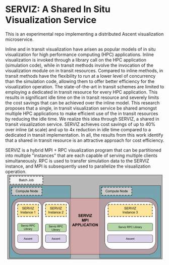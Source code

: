 SERVIZ: A Shared In Situ Visualization Service
==============================
This is an experimental repo implementing a distributed Ascent visualization microservice.

Inline and in transit visualization have arisen as popular models of in situ visualization for high performance computing (HPC) applications. Inline visualization is invoked through a library call on the HPC application (simulation code), while in transit methods involve the invocation of the visualization module on in transit resources. Compared to inline methods, in transit methods have the flexibility to run at a lower level of concurrency than the simulation code, allowing them to offer better efficiency for the visualization operation. The state-of-the-art in transit schemes are limited to employing a dedicated in transit resource for every HPC application.
This results in significant idle time on the in transit resource and severely limits the cost savings that can be achieved over the inline model.
This research proposes that a single, in transit visualization service be shared amongst multiple HPC applications to make efficient use of the in transit resources by reducing the idle time. We realize this idea through SERVIZ, a shared in transit visualization service. SERVIZ achieves cost savings of up to 40% over inline (at scale) and up to 4x reduction in idle time compared to a dedicated in transit implementation.
In all, the results from this work identify that a shared in transit resource is an attractive approach for cost efficiency.

SERVIZ is a hybrid MPI + RPC visualization program that can be partitioned into multiple "instances" that are each capable
of serving multiple clients simultaneously. RPC is used to transfer simulation data to the SERVIZ instance, and MPI is subsequently used to
parallelize the visualization operation. 
![SERVIZ](SERVIZ.svg)
